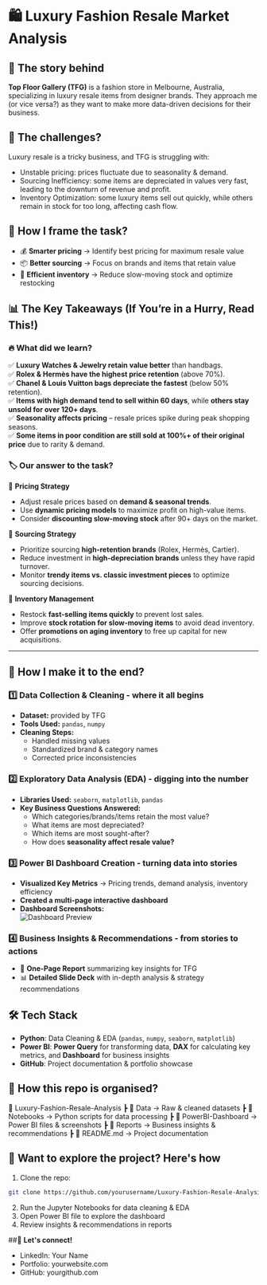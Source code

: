 # 🛍️ Luxury Fashion Resale Market Analysis  

## 📌 The story behind
**Top Floor Gallery (TFG)** is a fashion store in Melbourne, Australia, specializing in luxury resale items from designer brands. They approach me (or vice versa?) as they want to make more data-driven decisions for their business.   

## 🚨 The challenges?
Luxury resale is a tricky business, and TFG is struggling with:
- Unstable pricing: prices fluctuate due to seasonality & demand.
- Sourcing Inefficiency: some items are depreciated in values very fast, leading to the downturn of revenue and profit.
- Inventory Optimization: some luxury items sell out quickly, while others remain in stock for too long, affecting cash flow.

## 🎯 How I frame the task?   
- 💰 **Smarter pricing** → Identify best pricing for maximum resale value  
- 📦 **Better sourcing** → Focus on brands and items that retain value  
- 🔄 **Efficient inventory** → Reduce slow-moving stock and optimize restocking  

## 📊 **The Key Takeaways (If You’re in a Hurry, Read This!)**  

### 🔥 **What did we learn?**
✅ **Luxury Watches & Jewelry retain value better** than handbags.  
✅ **Rolex & Hermès have the highest price retention** (above 70%).  
✅ **Chanel & Louis Vuitton bags depreciate the fastest** (below 50% retention).  
✅ **Items with high demand tend to sell within 60 days**, while **others stay unsold for over 120+ days**.  
✅ **Seasonality affects pricing** – resale prices spike during peak shopping seasons.  
✅ **Some items in poor condition are still sold at 100%+ of their original price** due to rarity & demand.  


### 🏷 **Our answer to the task?**
📌 **Pricing Strategy**  
- Adjust resale prices based on **demand & seasonal trends**.  
- Use **dynamic pricing models** to maximize profit on high-value items.  
- Consider **discounting slow-moving stock** after 90+ days on the market.  

📌 **Sourcing Strategy**  
- Prioritize sourcing **high-retention brands** (Rolex, Hermès, Cartier).  
- Reduce investment in **high-depreciation brands** unless they have rapid turnover.  
- Monitor **trendy items vs. classic investment pieces** to optimize sourcing decisions.  

📌 **Inventory Management**  
- Restock **fast-selling items quickly** to prevent lost sales.  
- Improve **stock rotation for slow-moving items** to avoid dead inventory.  
- Offer **promotions on aging inventory** to free up capital for new acquisitions.  

---

## 🔄 **How I make it to the end?**  
### **1️⃣ Data Collection & Cleaning - where it all begins**  
- **Dataset:** provided by TFG  
- **Tools Used:** `pandas`, `numpy`  
- **Cleaning Steps:**
  - Handled missing values  
  - Standardized brand & category names  
  - Corrected price inconsistencies  

### **2️⃣ Exploratory Data Analysis (EDA) - digging into the number**
- **Libraries Used:** `seaborn`, `matplotlib`, `pandas`
- **Key Business Questions Answered:**  
  - Which categories/brands/items retain the most value?  
  - What items are most depreciated?  
  - Which items are most sought-after?  
  - How does **seasonality affect resale value?**  

### **3️⃣ Power BI Dashboard Creation - turning data into stories**  
- **Visualized Key Metrics** → Pricing trends, demand analysis, inventory efficiency  
- **Created a multi-page interactive dashboard**  
- **Dashboard Screenshots:**  
  ![Dashboard Preview](PowerBI-Dashboard/dashboard_screenshots/dashboard.png)

### **4️⃣ Business Insights & Recommendations - from stories to actions**  
- 📄 **One-Page Report** summarizing key insights for TFG  
- 📊 **Detailed Slide Deck** with in-depth analysis & strategy recommendations  

## **🛠️ Tech Stack**  
- **Python**: Data Cleaning & EDA (`pandas`, `numpy`, `seaborn`, `matplotlib`)  
- **Power BI**: **Power Query** for transforming data, **DAX** for calculating key metrics, and **Dashboard** for business insights  
- **GitHub**: Project documentation & portfolio showcase  

## **📂 How this repo is organised?**  
📂 Luxury-Fashion-Resale-Analysis
┣ 📂 Data → Raw & cleaned datasets
┣ 📂 Notebooks → Python scripts for data processing
┣ 📂 PowerBI-Dashboard → Power BI files & screenshots
┣ 📂 Reports → Business insights & recommendations
┣ 📜 README.md → Project documentation

## 📢 **Want to explore the project? Here's how**  
1. Clone the repo:
```bash
git clone https://github.com/yourusername/Luxury-Fashion-Resale-Analysis.git
```
2. Run the Jupyter Notebooks for data cleaning & EDA
3. Open Power BI file to explore the dashboard
4. Review insights & recommendations in reports

##📩 **Let's connect!**
- LinkedIn: Your Name
- Portfolio: yourwebsite.com
- GitHub: yourgithub.com

